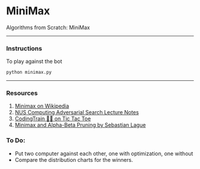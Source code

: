 # MiniMax
Algorithms from Scratch: MiniMax

---

### Instructions

To play against the bot

```bash
python minimax.py
```

---

### Resources

1. [Minimax on Wikipedia](https://en.wikipedia.org/wiki/Minimax)
2. [NUS Computing Adversarial Search Lecture Notes](https://www.comp.nus.edu.sg/~kanmy/courses/3243_2010/lectureNotes/2010/w4.pdf)
3. [CodingTrain 🌈🚂 on Tic Tac Toe](https://www.youtube.com/watch?v=trKjYdBASyQ)
4. [Minimax and Alpha-Beta Pruning by Sebastian Lague](https://www.youtube.com/watch?v=l-hh51ncgDI)

### To Do:

- Put two computer against each other, one with optimization, one without
- Compare the distribution charts for the winners.